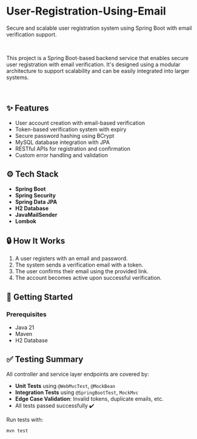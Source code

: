 # User-Registration-Using-Email
Secure and scalable user registration system using Spring Boot with email verification support.

<br>

This project is a Spring Boot-based backend service that enables secure user registration with email verification. It's designed using a modular architecture to support scalability and can be easily integrated into larger systems.

<br>

## ✨ Features

- User account creation with email-based verification
- Token-based verification system with expiry
- Secure password hashing using BCrypt
- MySQL database integration with JPA
- RESTful APIs for registration and confirmation
- Custom error handling and validation

## ⚙️ Tech Stack

- **Spring Boot**
- **Spring Security**
- **Spring Data JPA**
- **H2 Database**
- **JavaMailSender**
- **Lombok**

## 🔒 How It Works

1. A user registers with an email and password.
2. The system sends a verification email with a token.
3. The user confirms their email using the provided link.
4. The account becomes active upon successful verification.

## 🚀 Getting Started

### Prerequisites

- Java 21
- Maven
- H2 Database

## ✅ Testing Summary

All controller and service layer endpoints are covered by:

- **Unit Tests** using `@WebMvcTest`, `@MockBean`
- **Integration Tests** using `@SpringBootTest`, `MockMvc`
- **Edge Case Validation**: Invalid tokens, duplicate emails, etc.
- All tests passed successfully ✔️

Run tests with:
```bash
mvn test


